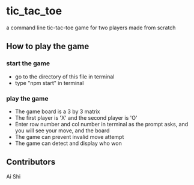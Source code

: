 # tic_tac_toe
a command line tic-tac-toe game for two players made from scratch

## How to play the game

### start the game
- go to the directory of this file in terminal
- type "npm start" in terminal

### play the game
- The game board is a 3 by 3 matrix
- The first player is 'X' and the second player is 'O'
- Enter row number and col number in terminal as the prompt asks, and you will see your move, and the board
- The game can prevent invalid move attempt
- The game can detect and display who won

## Contributors

Ai Shi